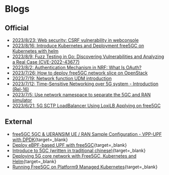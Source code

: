 <!-- Google tag (gtag.js) --> <script async src="https://www.googletagmanager.com/gtag/js?id=G-JETJ7TJ805"></script> <script> window.dataLayer = window.dataLayer || []; function gtag(){dataLayer.push(arguments);} gtag('js', new Date()); gtag('config', 'G-JETJ7TJ805'); </script>

# Blogs

## Official
- [2023/8/23: Web security: CSRF vulnerability in webconsole](./CSRF/20230823.md)
- [2023/8/16: Introduce Kubernetes and Deployment free5GC on Kubernetes with helm](./IntroduceKubernetesAndDeploymentfree5GConKubernetesWithHelm/main.md)
- [2023/8/9: Fuzz Testing in Go: Discovering Vulnerabilities and Analyzing a Real Case (CVE-2022-43677)](./fuzzing/main.md)
- [2023/8/2: Authentication Mechanism in NRF: What Is OAuth?](./20230802.md)
- [2023/7/26: How to deploy free5GC network slice on OpenStack](./network_slice.md)
- [2023/7/19: Network function UDM introduction](./UDM_introduce.md)
- [2023/7/12: Time-Sensitive Networking over 5G system - Introduction (Rel-16)](./TSN.md)
- [2023/7/5: Use network namespace to separate the 5GC and RAN simulator](./1-free5gc-with-namespace.md)
- [2023/6/21: 5G SCTP LoadBalancer Using LoxiLB Applying on free5GC](https://medium.com/@ben0978327139/b5c05bb723f0)

## External
- [free5GC 5GC & UERANSIM UE / RAN Sample Configuration - VPP-UPF with DPDK](https://github.com/s5uishida/free5gc_ueransim_vpp_upf_dpdk_sample_config){target=_blank}
- [Deploy eBPF-based UPF with free5GC](https://github.com/edgecomllc/eupf/blob/main/docs/install.md#how-to-deploy-eupf-with-free5gc-core){target=_blank}
- [Introduce to 5GC (written in traditional chinese)](https://ithelp.ithome.com.tw/users/20110850/ironman/4961){target=_blank}
- [Deploying 5G core network with Free5GC, Kubernetes and Helm](https://medium.com/rahasak/deploying-5g-core-network-with-free5gc-kubernets-and-helm-charts-29741cea3922){target=_blank}
- [Running Free5GC on Platform9 Managed Kubernetes](https://platform9.com/blog/running-free5gc-on-platform9-managed-kubernetes/){target=_blank}